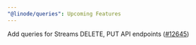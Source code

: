 ```yaml
---
"@linode/queries": Upcoming Features
---
```


Add queries for Streams DELETE, PUT API endpoints ([#12645](https://github.com/linode/manager/pull/12645))
